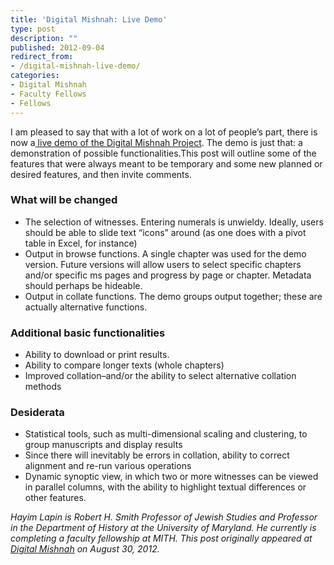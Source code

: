 ```yaml
---
title: 'Digital Mishnah: Live Demo'
type: post
description: ""
published: 2012-09-04
redirect_from: 
- /digital-mishnah-live-demo/
categories:
- Digital Mishnah
- Faculty Fellows
- Fellows
---
```

I am pleased to say that with a lot of work on a lot of people’s part, there is now a[ live demo of the Digital Mishnah Project](http://www.digitalmishnah.org/demo/). The demo is just that: a demonstration of possible functionalities.This post will outline some of the features that were always meant to be temporary and some new planned or desired features, and then invite comments.

### What will be changed

- The selection of witnesses. Entering numerals is unwieldy. Ideally, users should be able to slide text “icons” around (as one does with a pivot table in Excel, for instance)
- Output in browse functions. A single chapter was used for the demo version. Future versions will allow users to select specific chapters and/or specific ms pages and progress by page or chapter. Metadata should perhaps be hideable.
- Output in collate functions. The demo groups output together; these are actually alternative functions.

### Additional basic functionalities

- Ability to download or print results.
- Ability to compare longer texts (whole chapters)
- Improved collation–and/or the ability to select alternative collation methods

### Desiderata

- Statistical tools, such as multi-dimensional scaling and clustering, to group manuscripts and display results
- Since there will inevitably be errors in collation, ability to correct alignment and re-run various operations
- Dynamic synoptic view, in which two or more witnesses can be viewed in parallel columns, with the ability to highlight textual differences or other features.

_Hayim Lapin is Robert H. Smith Professor of Jewish Studies and Professor in the Department of History at the University of Maryland. He currently is completing a faculty fellowship at MITH. This post originally appeared at [Digital Mishnah](http://www.digitalmishnah.org/uncategorized/live-demo/) on August 30, 2012._
